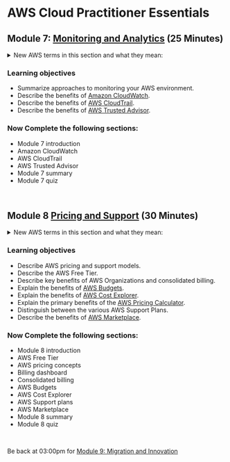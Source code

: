 # AWS Cloud Practitioner Essentials

## Module 7: [Monitoring and Analytics](https://mm.tt/map/2398189342) (25 Minutes)

<details class="faq box"><summary>New AWS terms in this section and what they mean:</summary>
<p>

| Term | Category | What it Does | Key Words | 
| --- | --- | --- | --- | 
| Amazon CloudWatch | Observability | Is everything working | | 
| Amazon CloudTrail | Auditing | Auditing all calls to the AWS API | Logs, Governance, Compliance, Risk Auditing, Audit | 
| Amazon Trusted Advisor | Best Practices | Recommendation Engine | |

</p>
</details>

### Learning objectives
* Summarize approaches to monitoring your AWS environment.
* Describe the benefits of [Amazon CloudWatch](https://aws.amazon.com/cloudwatch/).
* Describe the benefits of [AWS CloudTrail](https://aws.amazon.com/cloudtrail/).
* Describe the benefits of [AWS Trusted Advisor](https://aws.amazon.com/premiumsupport/technology/trusted-advisor/).

### Now Complete the following sections:
* Module 7 introduction
* Amazon CloudWatch
* AWS CloudTrail
* AWS Trusted Advisor
* Module 7 summary
* Module 7 quiz
<br>

## Module 8 [Pricing and Support](https://mm.tt/map/2398189549) (30 Minutes)

<details class="faq box"><summary>New AWS terms in this section and what they mean:</summary>
<p>

| Term |  What it Does |
| --- | ---  
| Amazon Cost and Usage Reports | GETTING the bill |
| Amazon Cost Explorer | ANALYZING the bill |
| Amazon Budgets | TRACKING & ALERTING on the bill |
| Amazon Pricing Calculator | ESTIMATING the bill |
| Amazon Marketplace | Amazon App Store |

Cross over callout to the [FinOps Certified Practitioner](https://training.linuxfoundation.org/certification/certified-finops/) certification.

</p>
</details>

### Learning objectives
* Describe AWS pricing and support models.
* Describe the AWS Free Tier.
* Describe key benefits of AWS Organizations and consolidated billing.
* Explain the benefits of [AWS Budgets](https://aws.amazon.com/aws-cost-management/aws-budgets/).
* Explain the benefits of [AWS Cost Explorer](https://aws.amazon.com/aws-cost-management/aws-cost-explorer/).
* Explain the primary benefits of the [AWS Pricing Calculator](https://calculator.aws/).
* Distinguish between the various AWS Support Plans.
* Describe the benefits of [AWS Marketplace](https://aws.amazon.com/marketplace).

### Now Complete the following sections:
* Module 8 introduction
* AWS Free Tier
* AWS pricing concepts
* Billing dashboard
* Consolidated billing
* AWS Budgets
* AWS Cost Explorer
* AWS Support plans
* AWS Marketplace
* Module 8 summary
* Module 8 quiz
<br>

Be back at 03:00pm for [Module 9: Migration and Innovation](https://github.com/jamesbuckett/aws-cloud-practitioner-essentials/blob/main/06-sixth-time-block.md)